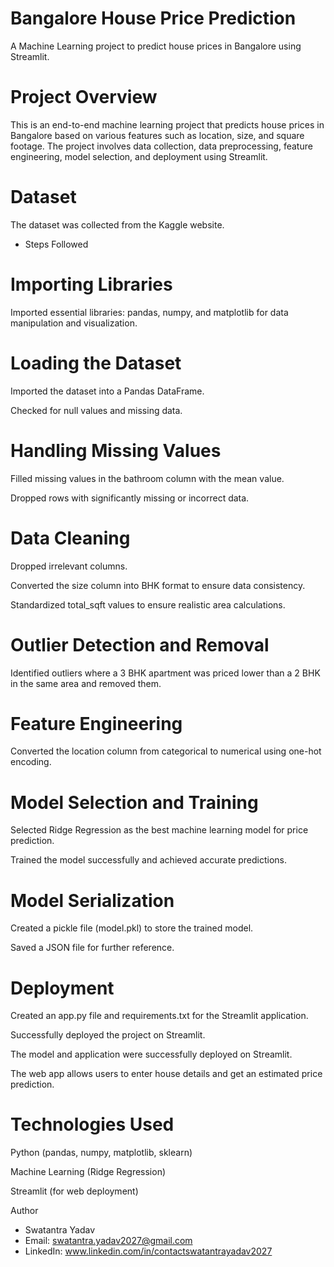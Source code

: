 # Bangalore House Price Prediction

A Machine Learning project to predict house prices in Bangalore using Streamlit.

# Project Overview

This is an end-to-end machine learning project that predicts house prices in Bangalore based on various features such as location, size, and square footage. The project involves data collection, data preprocessing, feature engineering, model selection, and deployment using Streamlit.

# Dataset

The dataset was collected from the Kaggle website.

* Steps Followed

# Importing Libraries

Imported essential libraries: pandas, numpy, and matplotlib for data manipulation and visualization.

# Loading the Dataset

Imported the dataset into a Pandas DataFrame.

Checked for null values and missing data.

# Handling Missing Values

Filled missing values in the bathroom column with the mean value.

Dropped rows with significantly missing or incorrect data.

# Data Cleaning

Dropped irrelevant columns.

Converted the size column into BHK format to ensure data consistency.

Standardized total_sqft values to ensure realistic area calculations.

# Outlier Detection and Removal

Identified outliers where a 3 BHK apartment was priced lower than a 2 BHK in the same area and removed them.

# Feature Engineering

Converted the location column from categorical to numerical using one-hot encoding.

# Model Selection and Training

Selected Ridge Regression as the best machine learning model for price prediction.

Trained the model successfully and achieved accurate predictions.

# Model Serialization

Created a pickle file (model.pkl) to store the trained model.

Saved a JSON file for further reference.

# Deployment

Created an app.py file and requirements.txt for the Streamlit application.

Successfully deployed the project on Streamlit.

The model and application were successfully deployed on Streamlit.

The web app allows users to enter house details and get an estimated price prediction.

# Technologies Used

Python (pandas, numpy, matplotlib, sklearn)

Machine Learning (Ridge Regression)

Streamlit (for web deployment)

Author

* Swatantra Yadav
* Email: swatantra.yadav2027@gmail.com
* LinkedIn: www.linkedin.com/in/contactswatantrayadav2027
  
